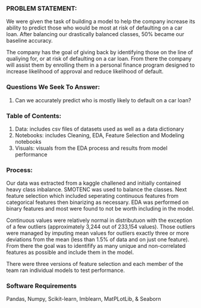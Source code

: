 ### PROBLEM STATEMENT:

We were given the task of building a model to help the company increase its ability to predict those who would be most at risk of defaulting on a car loan. After balancing our drastically balanced classes, 50% became our baseline accuracy. 

The company has the goal of giving back by identifying those on the line of qualiying for, or at risk of defaulting on a car loan. From there the company will assist them by enrolling them in a personal finance program designed to increase likelihood of approval and reduce likelihood of default. 

### Questions We Seek To Answer:

1. Can we accurately predict who is mostly likely to default on a car loan?


### Table of Contents:

1. Data: includes csv files of datasets used as well as a data dictionary
2. Notebooks: includes Cleaning, EDA, Feature Selection and Modeling notebooks
3. Visuals: visuals from the EDA process and results from model performance

### Process:

Our data was extracted from a kaggle challened and initially contained heavy class inbalance. SMOTENC was used to balance the classes. Next feature selection which included seperating continuous features from categorical features then binarizing as necessary. EDA was performed on binary features and most were found to not be worth including in the model. 

Continuous values were relatively normal in distributuon with the exception of a few outliers (approximately 3,244 out of 233,154 values). Those outliers were managed by imputing mean values for outliers  exactly three or more deviations from the mean (less than 1.5% of data and on just one feature). From there the goal was to identifify as many unique and non-correlated features as possible and include them in the model. 

There were three versions of feature selection and each member of the team ran individual models to test performance. 

### Software Requirements

Pandas, Numpy, Scikit-learn, Imblearn, MatPLotLib, & Seaborn 